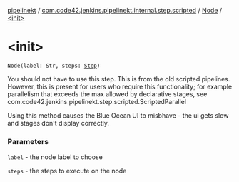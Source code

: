 [pipelinekt](../../index.md) / [com.code42.jenkins.pipelinekt.internal.step.scripted](../index.md) / [Node](index.md) / [&lt;init&gt;](./-init-.md)

# &lt;init&gt;

`Node(label: Str, steps: `[`Step`](../../com.code42.jenkins.pipelinekt.core.step/-step/index.md)`)`

You should not have to use this step.  This is from the old scripted pipelines.  However, this is present for users
who require this functionality; for example parallelism that exceeds the max allowed by declarative stages, see
com.code42.jenkins.pipelinekt.step.scripted.ScriptedParallel

Using this method causes the Blue Ocean UI to misbhave - the ui gets slow and
stages don't display correctly.

### Parameters

`label` - the node label to choose

`steps` - the steps to execute on the node